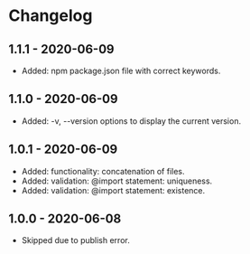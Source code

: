 # Changelog

## 1.1.1 - 2020-06-09
- Added: npm package.json file with correct keywords.

## 1.1.0 - 2020-06-09
- Added: -v, --version options to display the current version.

## 1.0.1 - 2020-06-09
- Added: functionality: concatenation of files.
- Added: validation: @import statement: uniqueness.
- Added: validation: @import statement: existence.

## 1.0.0 - 2020-06-08
- Skipped due to publish error.